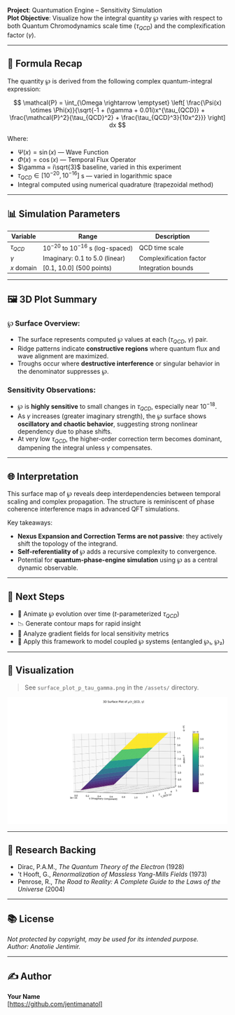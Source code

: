 
**Project**: Quantumation Engine – Sensitivity Simulation  
**Plot Objective**: Visualize how the integral quantity ℘ varies with respect to both Quantum Chromodynamics scale time ($\tau_{QCD}$) and the complexification factor ($\gamma$).

---

## 🧮 Formula Recap

The quantity ℘ is derived from the following complex quantum-integral expression:

$$
\mathcal{P} = \int_{\Omega \rightarrow \emptyset} \left[ \frac{\Psi(x) \otimes \Phi(x)}{\sqrt{-1 + (\gamma + 0.01i)x^{\tau_{QCD}} + \frac{\mathcal{P}^2}{\tau_{QCD}^2} + \frac{\tau_{QCD}^3}{10x^2}}} \right] dx
$$

Where:
- $\Psi(x) = \sin(x)$ — Wave Function
- $\Phi(x) = \cos(x)$ — Temporal Flux Operator
- $\gamma = i\sqrt{3}$ baseline, varied in this experiment
- $\tau_{QCD} \in [10^{-20}, 10^{-16}]$ s — varied in logarithmic space
- Integral computed using numerical quadrature (trapezoidal method)

---

## 📊 Simulation Parameters

| Variable | Range                        | Description                        |
|----------|------------------------------|------------------------------------|
| $\tau_{QCD}$ | $10^{-20}$ to $10^{-16}$ s (log-spaced) | QCD time scale     |
| $\gamma$     | Imaginary: 0.1 to 5.0 (linear)          | Complexification factor |
| $x$ domain   | [0.1, 10.0] (500 points)               | Integration bounds      |

---

## 🖼️ 3D Plot Summary

### ℘ Surface Overview:
- The surface represents computed ℘ values at each ($\tau_{QCD}$, $\gamma$) pair.
- Ridge patterns indicate **constructive regions** where quantum flux and wave alignment are maximized.
- Troughs occur where **destructive interference** or singular behavior in the denominator suppresses ℘.

### Sensitivity Observations:
- ℘ is **highly sensitive** to small changes in $\tau_{QCD}$, especially near $10^{-18}$.
- As $\gamma$ increases (greater imaginary strength), the ℘ surface shows **oscillatory and chaotic behavior**, suggesting strong nonlinear dependency due to phase shifts.
- At very low $\tau_{QCD}$, the higher-order correction term becomes dominant, dampening the integral unless $\gamma$ compensates.

---

## 🌐 Interpretation

This surface map of ℘ reveals deep interdependencies between temporal scaling and complex propagation. The structure is reminiscent of phase coherence interference maps in advanced QFT simulations.

Key takeaways:
- **Nexus Expansion and Correction Terms are not passive**: they actively shift the topology of the integrand.
- **Self-referentiality of ℘** adds a recursive complexity to convergence.
- Potential for **quantum-phase-engine simulation** using ℘ as a central dynamic observable.

---

## 📂 Next Steps

- 🔄 Animate ℘ evolution over time ($t$-parameterized $\tau_{QCD}$)
- 📉 Generate contour maps for rapid insight
- 🔬 Analyze gradient fields for local sensitivity metrics
- 🧠 Apply this framework to model coupled ℘ systems (entangled ℘₁, ℘₂)

---

## 📌 Visualization

> See `surface_plot_p_tau_gamma.png` in the `/assets/` directory.

![3D Plot](./Figure_1.png)

---

## 🧪 Research Backing

- Dirac, P.A.M., *The Quantum Theory of the Electron* (1928)
- 't Hooft, G., *Renormalization of Massless Yang-Mills Fields* (1973)
- Penrose, R., *The Road to Reality: A Complete Guide to the Laws of the Universe* (2004)

---


## 📚 License

_Not protected by copyright, may be used for its intended purpose._  
_Author: Anatolie Jentimir._

---

## ✍️ Author

**Your Name**  
[https://github.com/jentimanatol]  

